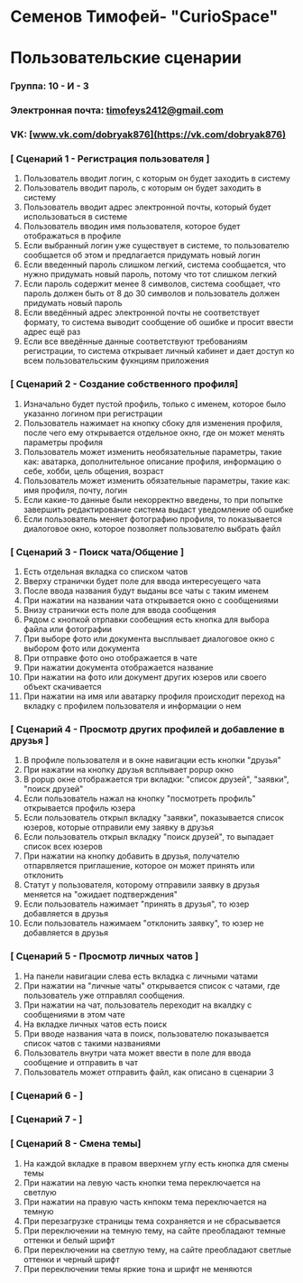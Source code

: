 # Семенов Тимофей- "CurioSpace"
# Пользовательские сценарии

### Группа: 10 - И - 3
### Электронная почта: timofeys2412@gmail.com
### VK: [www.vk.com/dobryak876](https://vk.com/dobryak876)


### [ Сценарий 1 - Регистрация пользователя ]

1. Пользователь вводит логин, с которым он будет заходить в систему
2. Пользователь вводит пароль, с которым он будет заходить в систему
3. Пользователь вводит адрес электронной почты, который будет использоваться в системе
4. Пользователь вводин имя пользователя, которое будет отображаться в профиле
5. Если выбранный логин уже существует в системе, то пользователю сообщается об этом и предлагается придумать новый логин
6. Если введенный пароль слишком легкий, система сообщается, что нужно придумать новый пароль, потому что тот слишком легкий
7. Если пароль содержит менее 8 символов, система сообщает, что пароль должен быть от 8 до 30 символов и пользователь должен придумать новый пароль
8. Если введённый адрес электронной почты не соответствует формату, то система выводит сообщение об ошибке и просит ввести адрес ещё раз
9. Если все введённые данные соответствуют требованиям регистрации, то система открывает личный кабинет и дает доступ ко всем пользовательским фукнциям приложения

### [ Сценарий 2 - Создание собственного профиля]

1. Изначально будет пустой профиль, только с именем, которое было указанно логином при регистрации
2. Пользователь нажимает на кнопку сбоку для изменения профиля, после чего ему открывается отдельное окно, где он может менять параметры профиля
3. Пользователь может изменить необязательные параметры, такие как: аватарка, дополнительное описание профиля, информацию о себе, хобби, цель общения, возраст
4. Пользователь может изменить обязательные параметры, такие как: имя профиля, почту, логин
5. Если какие-то данные были некорректно введены, то при попытке завершить редактирование система выдаст уведомление об ошибке
6. Если пользователь меняет фотографию профиля, то показывается диалоговое окно, которое позволяет пользователю выбрать файл


### [ Сценарий 3 - Поиск чата/Общение ]
1. Есть отдельная вкладка со списком чатов
2. Вверху странички будет поле для ввода интересуещего чата
3. После ввода названия будут выданы все чаты с таким именем
4. При нажатии на названии чата открывается окно с сообщениями
5. Внизу странички есть поле для ввода сообщения
6. Рядом с кнопкой отрпавки сообещния есть кнопка для выбора файла или фотографии
7. При выборе фото или документа высплывает диалоговое окно с выбором фото или документа
8. При отправке фото оно отображается в чате
9. При нажатии документа отображается название
10. При нажатии на фото или документ других юзеров или своего объект скачивается
11.  При нажатии на имя или аватарку профиля происходит переход на вкладку с профилем пользователя и информации о нем


### [ Сценарий 4 - Просмотр других профилей и добавление в друзья ]
1. В профиле пользователя и в окне навигации есть кнопки "друзья"
2. При нажатии на кнопку друзья всплывает popup окно
3. В popup окне отображается три вкладки: "список друзей", "заявки", "поиск друзей"
4. Если пользователь нажал на кнопку "посмотреть профиль" открывается профиль юзера
5. Если пользователь открыл вкладку "заявки", показывается список юзеров, которые отправили ему заявку в друзья 
6. Если пользователь открыл вкладку "поиск друзей", то выпадает список всех юзеров
7. При нажатии на кнопку добавить в друзья, получателю отпарвляется приглашение, которое он может принять или отклонить
8. Статут у пользователя, которому отправили заявку в друзья меняется на "ожидает подтверждения" 
9. Если пользователь нажимает "принять в друзья", то юзер добавляется в друзья
10. Если пользователь нажимаем "отклонить заявку", то юзер не добавляется в друзья


### [ Сценарий 5 - Просмотр личных чатов ]

1. На панели навигации слева есть вкладка с личными чатами
2. При нажатии на "личные чаты" открывается список с чатами, где пользователь уже отправлял сообщения.
3. При нажатии на чат, пользователь переходит на вкалдку с сообщениями в этом чате
4. На вкладке личных чатов есть поиск
5. При вводе названия чата в поиск, пользователю показывается список чатов с такими названиями
6. Пользователь внутри чата может ввести в поле для ввода сообщение и отправить в чат
7. Пользователь может отправить файл, как описано в сценарии 3  

### [ Сценарий 6 -  ]



### [ Сценарий 7 -  ]


### [ Сценарий 8 - Смена темы]

1. На каждой вкладке в правом вверхнем углу есть кнопка для смены темы
2. При нажатии на левую часть кнопки тема переключается на светлую
3. При нажатии на правую часть кнпокм тема переключается на темную
4. При перезагрузке страницы тема сохраняется и не сбрасывается
5. При переключении на темную тему, на сайте преобладают темные оттенки и белый шрифт
6. При переключении на светлую тему, на сайте преобладают светлые оттенки и черный шрифт
7. При переключении темы яркие тона и шрифт не меняются

